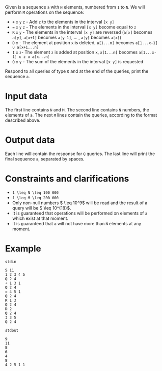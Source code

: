Given is a sequence `a` with `N` elements, numbered from `1` to `N`. We will perform `M` operations on the sequence:
* `+` `x` `y` `z` - Add `z` to the elements in the interval `[x y]`
* `=` `x` `y` `z` - The elements in the interval `[x y]` become equal to `z`
* `R` `x` `y` - The elements in the interval `[x y]` are reversed (`a[x]` becomes `a[y]`, `a[x+1]` becomes `a[y-1]`, ... , `a[y]` becomes `a[x]`)
* `D` `x` - The element at position `x` is deleted, `a[1...n]` becomes `a[1...x-1] ∪ a[x+1...n]`
* `I` `x` `z`- The element `z` is added at position `x`, `a[1...n]` becomes `a[1...x-1] ∪ z ∪ a[x...n]`
* `Q` `x` `y` - The sum of the elements in the interval `[x y]` is requested

Respond to all queries of type `Q` and at the end of the queries, print the sequence `a`.

# Input data
The first line contains `N` and `M`. The second line contains `N` numbers, the elements of `a`. The next `M` lines contain the queries, according to the format described above.

# Output data
Each line will contain the response for `Q` queries. The last line will print the final sequence `a`, separated by spaces.

# Constraints and clarifications
* `1 \leq N \leq 100 000`
* `1 \leq M \leq 200 000`
* Only non-null numbers $ \leq 10^9$ will be read and the result of a query will be $ \leq 10^{18}$.
* It is guaranteed that operations will be performed on elements of `a` which exist at that moment.
* It is guaranteed that `a` will not have more than `N` elements at any moment.

# Example

`stdin`
```
5 11
1 2 3 4 5
Q 2 4
+ 1 3 1
Q 2 4
= 4 5 1
Q 2 4
R 1 3
Q 2 4
D 2
Q 2 4
I 3 5
Q 2 4
```

`stdout`
```
9
11
8
6
4
8
4 2 5 1 1
